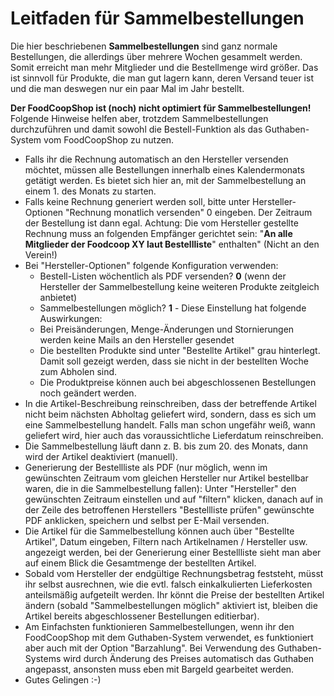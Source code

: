 # Leitfaden für Sammelbestellungen

Die hier beschriebenen **Sammelbestellungen** sind ganz normale Bestellungen, die allerdings über mehrere Wochen gesammelt werden. Somit erreicht man mehr Mitglieder und die Bestellmenge wird größer. Das ist sinnvoll für Produkte, die man gut lagern kann, deren Versand teuer ist und die man deswegen nur ein paar Mal im Jahr bestellt.

**Der FoodCoopShop ist (noch) nicht optimiert für Sammelbestellungen!** Folgende Hinweise helfen aber, trotzdem Sammelbestellungen durchzuführen und damit sowohl die Bestell-Funktion als das Guthaben-System vom FoodCoopShop zu nutzen.

* Falls ihr die Rechnung automatisch an den Hersteller versenden möchtet, müssen alle Bestellungen innerhalb eines Kalendermonats getätigt werden. Es bietet sich hier an, mit der Sammelbestellung an einem 1. des Monats zu starten.
* Falls keine Rechnung generiert werden soll, bitte unter Hersteller-Optionen "Rechnung monatlich versenden" 0 eingeben. Der Zeitraum der Bestellung ist dann egal. Achtung: Die vom Hersteller gestellte Rechnung muss an folgenden Empfänger gerichtet sein: "**An alle Mitglieder der Foodcoop XY laut Bestellliste**" enthalten" (Nicht an den Verein!)
* Bei "Hersteller-Optionen" folgende Konfiguration verwenden:
    * Bestell-Listen wöchentlich als PDF versenden? **0** (wenn der Hersteller der Sammelbestellung keine weiteren Produkte zeitgleich anbietet)
    * Sammelbestellungen möglich? **1** - Diese Einstellung hat folgende Auswirkungen:
    * Bei Preisänderungen, Menge-Änderungen und Stornierungen werden keine Mails an den Hersteller gesendet
    * Die bestellten Produkte sind unter "Bestellte Artikel" grau hinterlegt. Damit soll gezeigt werden, dass sie nicht in der bestellten Woche zum Abholen sind.
    * Die Produktpreise können auch bei abgeschlossenen Bestellungen noch geändert werden.
* In die Artikel-Beschreibung reinschreiben, dass der betreffende Artikel nicht beim nächsten Abholtag geliefert wird, sondern, dass es sich um eine Sammelbestellung handelt. Falls man schon ungefähr weiß, wann geliefert wird, hier auch das voraussichtliche Lieferdatum reinschreiben.
* Die Sammelbestellung läuft dann z. B. bis zum 20. des Monats, dann wird der Artikel deaktiviert (manuell).
* Generierung der Bestellliste als PDF (nur möglich, wenn im gewünschten Zeitraum vom gleichen Hersteller nur Artikel bestellbar waren, die in die Sammelbestellung fallen): Unter "Hersteller" den gewünschten Zeitraum einstellen und auf "filtern" klicken, danach auf in der Zeile des betroffenen Herstellers "Bestellliste prüfen" gewünschte PDF anklicken, speichern und selbst per E-Mail versenden.
* Die Artikel für die Sammelbestellung können auch über "Bestellte Artikel", Datum eingeben, Filtern nach Artikelnamen / Hersteller usw. angezeigt werden, bei der Generierung einer Bestellliste sieht man aber auf einem Blick die Gesamtmenge der bestellten Artikel.
* Sobald vom Hersteller der endgültige Rechnungsbetrag feststeht, müsst ihr selbst ausrechnen, wie die evtl. falsch einkalkulierten Lieferkosten anteilsmäßig aufgeteilt werden. Ihr könnt die Preise der bestellten Artikel ändern (sobald "Sammelbestellungen möglich" aktiviert ist, bleiben die Artikel bereits abgeschlossener Bestellungen editierbar).
* Am Einfachsten funktionieren Sammelbestellungen, wenn ihr den FoodCoopShop mit dem Guthaben-System verwendet, es funktioniert aber auch mit der Option "Barzahlung". Bei Verwendung des Guthaben-Systems wird durch Änderung des Preises automatisch das Guthaben angepasst, ansonsten muss eben mit Bargeld gearbeitet werden.
* Gutes Gelingen :-)
